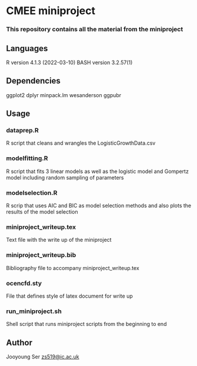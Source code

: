 # CMEE miniproject

### This repository contains all the material from the miniproject

## **Languages**
R version 4.1.3 (2022-03-10)
BASH version 3.2.57(1)

## **Dependencies**
ggplot2
dplyr
minpack.lm
wesanderson
ggpubr

## **Usage**
### dataprep.R
R script that cleans and wrangles the LogisticGrowthData.csv

### modelfitting.R
R script that fits 3 linear models as well as the logistic model and Gompertz model including random sampling of parameters

### modelselection.R
R scrip that uses AIC and BIC as model selection methods and also plots the results of the model selection

### miniproject_writeup.tex
Text file with the write up of the miniproject

### miniproject_writeup.bib
Bibliography file to accompany miniproject_writeup.tex

### ocencfd.sty
File that defines style of latex document for write up

### run_miniproject.sh
Shell script that runs miniproject scripts from the beginning to end

## **Author**
Jooyoung Ser zs519@ic.ac.uk